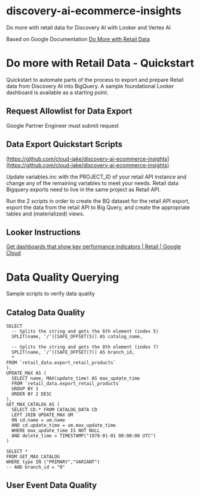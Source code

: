 # discovery-ai-ecommerce-insights
Do more with retail data for Discovery AI with Looker and Vertex AI

Based on Google Documentation [Do More with Retail Data](https://cloud.google.com/retail/docs/do-more-with-retail-data)

<!-----

Yay, no errors, warnings, or alerts!

Conversion time: 0.321 seconds.


Using this Markdown file:

1. Paste this output into your source file.
2. See the notes and action items below regarding this conversion run.
3. Check the rendered output (headings, lists, code blocks, tables) for proper
   formatting and use a linkchecker before you publish this page.

Conversion notes:

* Docs to Markdown version 1.0β34
* Sat Aug 19 2023 06:10:51 GMT-0700 (PDT)
* Source doc: [markdown export]Do more with Retail Data - Quickstart
----->



# Do more with Retail Data - Quickstart

Quickstart to automate parts of the process to export and prepare Retail data from Discovery AI into BigQuery.  A sample foundational Looker dashboard is available as a starting point.


## Request Allowlist for Data Export

Google Partner Engineer must submit request 


## Data Export Quickstart Scripts

[https://github.com/cloud-jake/discovery-ai-ecommerce-insights](https://github.com/cloud-jake/discovery-ai-ecommerce-insights)

Update variables.inc with the PROJECT_ID of your retail API instance and change any of the remaining variables to meet your needs.  Retail data Bigquery exports need to live in the same project as Retail API.

Run the 2 scripts in order to create the BQ dataset for the retail API export, export the data from the retail API to Big Query, and create the appropriate tables and (materialized) views.


## Looker Instructions

[Get dashboards that show key performance indicators | Retail | Google Cloud](https://cloud.google.com/retail/docs/get-dashboards-that-show-kpis#install-the-looker-block)



# Data Quality Querying

Sample scripts to verify data quality

## Catalog Data Quality

```WITH CATALOG_DATA AS (
SELECT 
  -- Splits the string and gets the 6th element (index 5)
  SPLIT(name, '/')[SAFE_OFFSET(5)] AS catalog_name,

  -- Splits the string and gets the 8th element (index 7)
  SPLIT(name, '/')[SAFE_OFFSET(7)] AS branch_id,
  *
FROM `retail_data.export_retail_products` 
),
UPDATE_MAX AS (
  SELECT name, MAX(update_time) AS max_update_time
  FROM `retail_data.export_retail_products` 
  GROUP BY 1
  ORDER BY 2 DESC
),
GET_MAX_CATALOG AS (
  SELECT CD.* FROM CATALOG_DATA CD
  LEFT JOIN UPDATE_MAX UM
  ON cd.name = um.name
  AND cd.update_time = um.max_update_time
  WHERE max_update_time IS NOT NULL 
  AND delete_time = TIMESTAMP("1970-01-01 00:00:00 UTC") 
)

SELECT *
FROM GET_MAX_CATALOG
WHERE type IN ("PRIMARY","VARIANT")
-- AND branch_id = "0"
```

## User Event Data Quality
